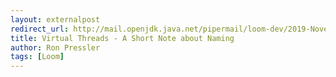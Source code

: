 ```yaml
---
layout: externalpost
redirect_url: http://mail.openjdk.java.net/pipermail/loom-dev/2019-November/000864.html
title: Virtual Threads - A Short Note about Naming
author: Ron Pressler
tags: [Loom]
---
```

